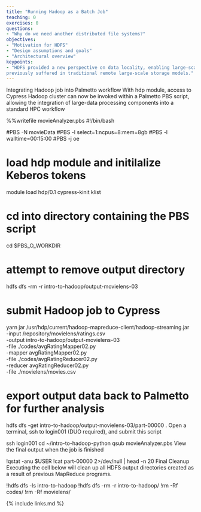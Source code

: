 ```yaml
---
title: "Running Hadoop as a Batch Job"
teaching: 0
exercises: 0
questions:
- "Why do we need another distributed file systems?"
objectives:
- "Motivation for HDFS"
- "Design assumptions and goals"
- "Architectural overview"
keypoints:
- "HDFS provided a new perspective on data locality, enabling large-scale data processing tasks that 
previously suffered in traditional remote large-scale storage models."
---
```


 Integrating Hadoop job into Palmetto workflow
With hdp module, access to Cypress Hadoop cluster can now be invoked within a Palmetto PBS script, allowing the integration of large-data processing components into a standard HPC workflow

%%writefile movieAnalyzer.pbs
#!/bin/bash

#PBS -N movieData
#PBS -l select=1:ncpus=8:mem=8gb
#PBS -l walltime=00:15:00
#PBS -j oe

# load hdp module and initilalize Keberos tokens
module load hdp/0.1
cypress-kinit
klist

# cd into directory containing the PBS script
cd $PBS_O_WORKDIR

# attempt to remove output directory
hdfs dfs -rm -r intro-to-hadoop/output-movielens-03

# submit Hadoop job to Cypress
yarn jar /usr/hdp/current/hadoop-mapreduce-client/hadoop-streaming.jar \
    -input /repository/movielens/ratings.csv \
    -output intro-to-hadoop/output-movielens-03 \
    -file ./codes/avgRatingMapper02.py \
    -mapper avgRatingMapper02.py \
    -file ./codes/avgRatingReducer02.py \
    -reducer avgRatingReducer02.py \
    -file ./movielens/movies.csv

# export output data back to Palmetto for further analysis
hdfs dfs -get intro-to-hadoop/output-movielens-03/part-00000 .
Open a terminal, ssh to login001 (DUO required), and submit this script

ssh login001
cd ~/intro-to-hadoop-python
qsub movieAnalyzer.pbs
View the final output when the job is finished

!qstat -anu $USER
!cat part-00000 2>/dev/null | head -n 20
Final Cleanup
Executing the cell below will clean up all HDFS output directories created as a result of previous MapReduce programs.

!hdfs dfs -ls intro-to-hadoop
!hdfs dfs -rm -r intro-to-hadoop/
!rm -Rf codes/
!rm -Rf movielens/

{% include links.md %}

